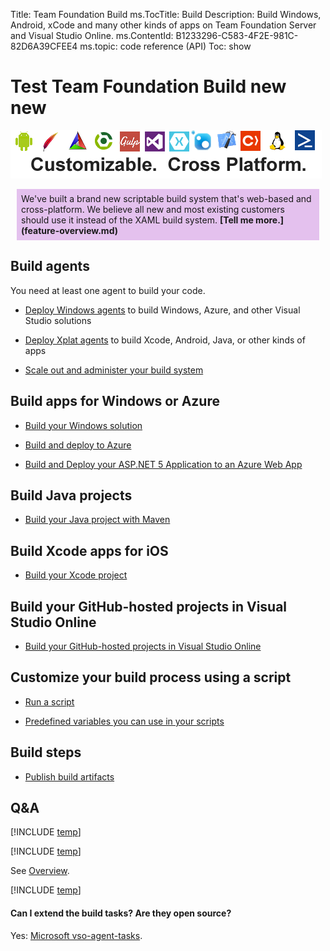 Title: Team Foundation Build
ms.TocTitle: Build
Description: Build Windows, Android, xCode and many other kinds of apps on Team Foundation Server and Visual Studio Online.
ms.ContentId: B1233296-C583-4F2E-981C-82D6A39CFEE4
ms.topic: code reference (API)
Toc: show

# Test Team Foundation Build new new

![Customizable. Cross Platform.](_img/taskbanner.png)<br/>

<div style="background-color:#e4c1ee; padding:7px; margin:10px">
We've built a brand new scriptable build system that's web-based and cross-platform. We believe all new and most existing customers should use it instead of the XAML build system. <b>[Tell me more.](feature-overview.md)</b>
</div>

## Build agents

You need at least one agent to build your code.

 * [Deploy Windows agents](agents/windows.md) to build Windows, Azure, and other Visual Studio solutions

 * [Deploy Xplat agents](agents/xplat.md) to build Xcode, Android, Java, or other kinds of apps

 * [Scale out and administer your build system](agents/admin.md)

## Build apps for Windows or Azure

 * [Build your Windows solution](vs/define-build.md)

 * [Build and deploy to Azure](azure/index.md)

 * [Build and Deploy your ASP.NET 5 Application to an Azure Web App](azure/deploy-aspnet5.md)

## Build Java projects

 * [Build your Java project with Maven](java/maven.md)

## Build Xcode apps for iOS

 * [Build your Xcode project](xcode/index.md)

## Build your GitHub-hosted projects in Visual Studio Online

 * [Build your GitHub-hosted projects in Visual Studio Online](github/index.md)

## Customize your build process using a script

 * [Run a script](scripts/index.md)

 * [Predefined variables you can use in your scripts](scripts/variables.md)

## Build steps

 * [Publish build artifacts](steps/build/publish-build-artifacts.md)

## Q&A

<!-- BEGINSECTION class="md-qanda" -->

[!INCLUDE [temp](_shared/qa-use-in-production.md)]

[!INCLUDE [temp](_shared/qa-new-old-choose.md)]

See [Overview](feature-overview.md).

[!INCLUDE [temp](_shared/qa-new-old-relate.md)]

#### Can I extend the build tasks? Are they open source?

Yes: [Microsoft vso-agent-tasks](https://github.com/Microsoft/vso-agent-tasks).

<!-- ENDSECTION -->
